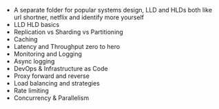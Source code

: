 - A separate folder for popular systems design, LLD and HLDs both like url shortner, netflix and identify more yourself
- LLD HLD basics
- Replication vs Sharding vs Partitioning
- Caching
- Latency and Throughput zero to hero
- Monitoring and Logging
- Async logging
- DevOps & Infrastructure as Code
- Proxy forward and reverse
- Load balancing and strategies
- Rate limiting
- Concurrency & Parallelism